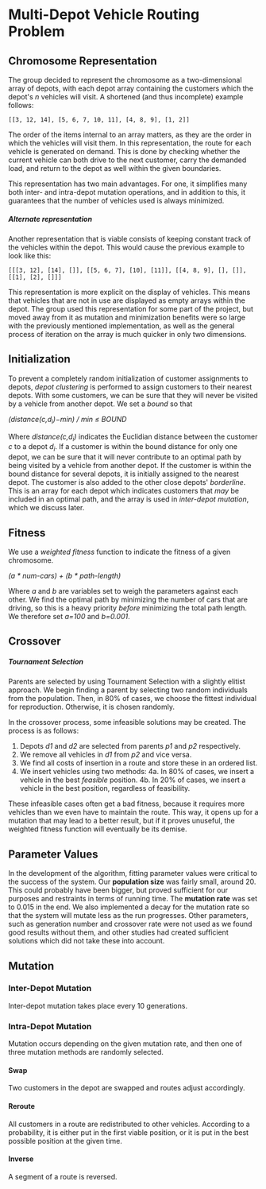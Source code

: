 # Multi-Depot Vehicle Routing Problem

## Chromosome Representation
The group decided to represent the chromosome as a two-dimensional array of depots, with each depot array containing the customers which the depot's _n_ vehicles will visit.
A shortened (and thus incomplete) example follows:
```
[[3, 12, 14], [5, 6, 7, 10, 11], [4, 8, 9], [1, 2]]
```
The order of the items internal to an array matters, as they are the order in which the vehicles will visit them. In this representation, the route for each vehicle is generated on demand. This is done by checking whether the current vehicle can both drive to the next customer, carry the demanded load, and return to the depot as well within the given boundaries.

This representation has two main advantages. For one, it simplifies many both inter- and intra-depot mutation operations, and in addition to this, it guarantees that the number of vehicles used is always minimized.

##### Alternate representation
Another representation that is viable consists of keeping constant track of the vehicles within the depot.
This would cause the previous example to look like this:
```
[[[3, 12], [14], []], [[5, 6, 7], [10], [11]], [[4, 8, 9], [], []], [[1], [2], []]]
```
This representation is more explicit on the display of vehicles. This means that vehicles that are not in use are displayed as empty arrays within the depot. The group used this representation for some part of the project, but moved away from it as mutation and minimization benefits were so large with the previously mentioned implementation, as well as the general process of iteration on the array is much quicker in only two dimensions.

## Initialization
To prevent a completely random initialization of customer assignments to depots, _depot clustering_ is performed to assign customers to their nearest depots.
With some customers, we can be sure that they will never be visited by a vehicle from another depot. We set a _bound_ so that


_(distance(c,d<sub>i</sub>)−min) / min ≤ BOUND_

Where _distance(c,d<sub>i</sub>)_ indicates the Euclidian distance between the customer _c_ to a depot _d<sub>i</sub>_.
If a customer is within the bound distance for only one depot, we can be sure that it will never contribute to an optimal path by being visited by a vehicle from another depot. If the customer is within the bound distance for several depots, it is initially assigned to the nearest depot. The customer is also added to the other close depots' _borderline_. This is an array for each depot which indicates customers that _may_ be included in an optimal path, and the array is used in _inter-depot mutation_, which we discuss later.

## Fitness
We use a _weighted fitness_ function to indicate the fitness of a given chromosome.

_(a \* num-cars) + (b \* path-length)_

Where _a_ and _b_ are variables set to weigh the parameters against each other. We find the optimal path by minimizing the number of cars that are driving, so this is a heavy priority _before_ minimizing the total path length. We therefore set _a=100_ and _b=0.001_.

## Crossover
##### Tournament Selection
Parents are selected by using Tournament Selection with a slightly elitist approach.
We begin finding a parent by selecting two random individuals from the population. Then, in 80% of cases, we choose the fittest individual for reproduction. Otherwise, it is chosen randomly.

In the crossover process, some infeasible solutions may be created. The process is as follows:

1. Depots _d1_ and _d2_ are selected from parents _p1_ and _p2_ respectively.
2. We remove all vehicles in _d1_ from _p2_ and vice versa.
3. We find all costs of insertion in a route and store these in an ordered list.
4. We insert vehicles using two methods:
4a. In 80% of cases, we insert a vehicle in the best _feasible_ position.
4b. In 20% of cases, we insert a vehicle in the best position, regardless of feasibility.

These infeasible cases often get a bad fitness, because it requires more vehicles than we even have to maintain the route. This way, it opens up for a mutation that may lead to a better result, but if it proves unuseful, the weighted fitness function will eventually be its demise.

## Parameter Values
In the development of the algorithm, fitting parameter values were critical to the success of the system.
Our __population size__ was fairly small, around 20. This could probably have been bigger, but proved sufficient for our purposes and restraints in terms of running time.
The __mutation rate__ was set to 0.015 in the end. We also implemented a decay for the mutation rate so that the system will mutate less as the run progresses.
Other parameters, such as generation number and crossover rate were not used as we found good results without them, and other studies had created sufficient solutions which did not take these into account.

## Mutation
### Inter-Depot Mutation
Inter-depot mutation takes place every 10 generations.

### Intra-Depot Mutation
Mutation occurs depending on the given mutation rate, and then one of three mutation methods are randomly selected.

#### Swap
Two customers in the depot are swapped and routes adjust accordingly.

#### Reroute
All customers in a route are redistributed to other vehicles. According to a probability, it is either put in the first viable position, or it is put in the best possible position at the given time.

#### Inverse
A segment of a route is reversed.
